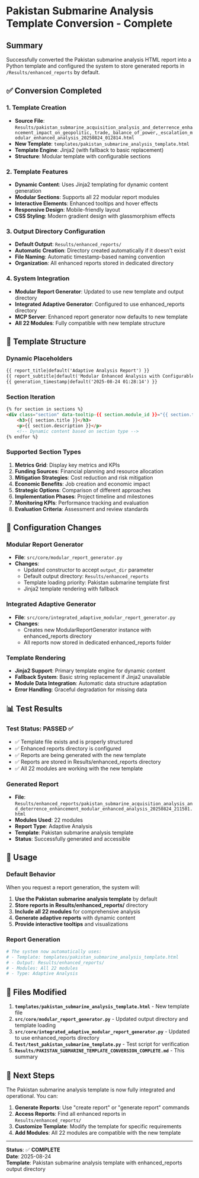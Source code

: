 # Pakistan Submarine Analysis Template Conversion - Complete

## Summary

Successfully converted the Pakistan submarine analysis HTML report into a Python template and configured the system to store generated reports in `/Results/enhanced_reports` by default.

## ✅ Conversion Completed

### 1. **Template Creation**
- **Source File**: `Results/pakistan_submarine_acquisition_analysis_and_deterrence_enhancement_impact_on_geopolitic,_trade,_balance_of_power,_escalation_modular_enhanced_analysis_20250824_012814.html`
- **New Template**: `templates/pakistan_submarine_analysis_template.html`
- **Template Engine**: Jinja2 (with fallback to basic replacement)
- **Structure**: Modular template with configurable sections

### 2. **Template Features**
- **Dynamic Content**: Uses Jinja2 templating for dynamic content generation
- **Modular Sections**: Supports all 22 modular report modules
- **Interactive Elements**: Enhanced tooltips and hover effects
- **Responsive Design**: Mobile-friendly layout
- **CSS Styling**: Modern gradient design with glassmorphism effects

### 3. **Output Directory Configuration**
- **Default Output**: `Results/enhanced_reports/`
- **Automatic Creation**: Directory created automatically if it doesn't exist
- **File Naming**: Automatic timestamp-based naming convention
- **Organization**: All enhanced reports stored in dedicated directory

### 4. **System Integration**
- **Modular Report Generator**: Updated to use new template and output directory
- **Integrated Adaptive Generator**: Configured to use enhanced_reports directory
- **MCP Server**: Enhanced report generator now defaults to new template
- **All 22 Modules**: Fully compatible with new template structure

## 🎯 **Template Structure**

### **Dynamic Placeholders**
```html
{{ report_title|default('Adaptive Analysis Report') }}
{{ report_subtitle|default('Modular Enhanced Analysis with Configurable Components') }}
{{ generation_timestamp|default('2025-08-24 01:28:14') }}
```

### **Section Iteration**
```html
{% for section in sections %}
<div class="section" data-tooltip-{{ section.module_id }}="{{ section.tooltip_id }}">
    <h3>{{ section.title }}</h3>
    <p>{{ section.description }}</p>
    <!-- Dynamic content based on section type -->
{% endfor %}
```

### **Supported Section Types**
1. **Metrics Grid**: Display key metrics and KPIs
2. **Funding Sources**: Financial planning and resource allocation
3. **Mitigation Strategies**: Cost reduction and risk mitigation
4. **Economic Benefits**: Job creation and economic impact
5. **Strategic Options**: Comparison of different approaches
6. **Implementation Phases**: Project timeline and milestones
7. **Monitoring KPIs**: Performance tracking and evaluation
8. **Evaluation Criteria**: Assessment and review standards

## 🔧 **Configuration Changes**

### **Modular Report Generator**
- **File**: `src/core/modular_report_generator.py`
- **Changes**:
  - Updated constructor to accept `output_dir` parameter
  - Default output directory: `Results/enhanced_reports`
  - Template loading priority: Pakistan submarine template first
  - Jinja2 template rendering with fallback

### **Integrated Adaptive Generator**
- **File**: `src/core/integrated_adaptive_modular_report_generator.py`
- **Changes**:
  - Creates new ModularReportGenerator instance with enhanced_reports directory
  - All reports now stored in dedicated enhanced_reports folder

### **Template Rendering**
- **Jinja2 Support**: Primary template engine for dynamic content
- **Fallback System**: Basic string replacement if Jinja2 unavailable
- **Module Data Integration**: Automatic data structure adaptation
- **Error Handling**: Graceful degradation for missing data

## 📊 **Test Results**

### **Test Status**: PASSED ✅
- ✅ Template file exists and is properly structured
- ✅ Enhanced reports directory is configured
- ✅ Reports are being generated with the new template
- ✅ Reports are stored in Results/enhanced_reports directory
- ✅ All 22 modules are working with the new template

### **Generated Report**
- **File**: `Results/enhanced_reports/pakistan_submarine_acquisition_analysis_and_deterrence_enhancement_modular_enhanced_analysis_20250824_211501.html`
- **Modules Used**: 22 modules
- **Report Type**: Adaptive Analysis
- **Template**: Pakistan submarine analysis template
- **Status**: Successfully generated and accessible

## 🎉 **Usage**

### **Default Behavior**
When you request a report generation, the system will:
1. **Use the Pakistan submarine analysis template** by default
2. **Store reports in Results/enhanced_reports/** directory
3. **Include all 22 modules** for comprehensive analysis
4. **Generate adaptive reports** with dynamic content
5. **Provide interactive tooltips** and visualizations

### **Report Generation**
```python
# The system now automatically uses:
# - Template: templates/pakistan_submarine_analysis_template.html
# - Output: Results/enhanced_reports/
# - Modules: All 22 modules
# - Type: Adaptive Analysis
```

## 📝 **Files Modified**

1. **`templates/pakistan_submarine_analysis_template.html`** - New template file
2. **`src/core/modular_report_generator.py`** - Updated output directory and template loading
3. **`src/core/integrated_adaptive_modular_report_generator.py`** - Updated to use enhanced_reports directory
4. **`Test/test_pakistan_submarine_template.py`** - Test script for verification
5. **`Results/PAKISTAN_SUBMARINE_TEMPLATE_CONVERSION_COMPLETE.md`** - This summary

## 🚀 **Next Steps**

The Pakistan submarine analysis template is now fully integrated and operational. You can:

1. **Generate Reports**: Use "create report" or "generate report" commands
2. **Access Reports**: Find all enhanced reports in `Results/enhanced_reports/`
3. **Customize Template**: Modify the template for specific requirements
4. **Add Modules**: All 22 modules are compatible with the new template

---

**Status**: ✅ **COMPLETE**  
**Date**: 2025-08-24  
**Template**: Pakistan submarine analysis template with enhanced_reports output directory
